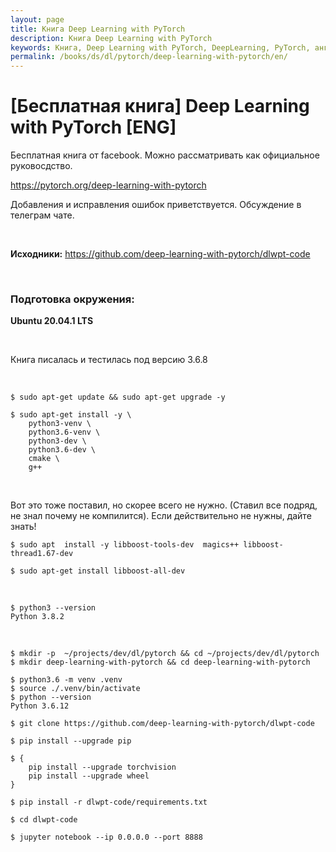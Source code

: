 ```yaml
---
layout: page
title: Книга Deep Learning with PyTorch
description: Книга Deep Learning with PyTorch
keywords: Книга, Deep Learning with PyTorch, DeepLearning, PyTorch, английский язык, бесплатно
permalink: /books/ds/dl/pytorch/deep-learning-with-pytorch/en/
---
```


# [Бесплатная книга] Deep Learning with PyTorch [ENG]

Бесплатная книга от facebook. Можно рассматривать как официальное руковосдство.

https://pytorch.org/deep-learning-with-pytorch

Добавления и исправления ошибок приветствуется. Обсуждение в телеграм чате.

<br/>

**Исходники:**
https://github.com/deep-learning-with-pytorch/dlwpt-code

<!--

https://colab.research.google.com/notebooks/intro.ipynb

-->

<br/>

### Подготовка окружения:

**Ubuntu 20.04.1 LTS**

<br/>

Книга писалась и тестилась под версию 3.6.8

<br/>

    $ sudo apt-get update && sudo apt-get upgrade -y

    $ sudo apt-get install -y \
        python3-venv \
        python3.6-venv \
        python3-dev \
        python3.6-dev \
        cmake \
        g++

<br/>

Вот это тоже поставил, но скорее всего не нужно. (Ставил все подряд, не знал почему не компилится). Если действительно не нужны, дайте знать!

    $ sudo apt  install -y libboost-tools-dev  magics++ libboost-thread1.67-dev

    $ sudo apt-get install libboost-all-dev


<br/>

    $ python3 --version
    Python 3.8.2


<br/>

    $ mkdir -p  ~/projects/dev/dl/pytorch && cd ~/projects/dev/dl/pytorch
    $ mkdir deep-learning-with-pytorch && cd deep-learning-with-pytorch

    $ python3.6 -m venv .venv
    $ source ./.venv/bin/activate
    $ python --version
    Python 3.6.12

    $ git clone https://github.com/deep-learning-with-pytorch/dlwpt-code

    $ pip install --upgrade pip


```
$ {
    pip install --upgrade torchvision
    pip install --upgrade wheel
}
```

    $ pip install -r dlwpt-code/requirements.txt

    $ cd dlwpt-code

    $ jupyter notebook --ip 0.0.0.0 --port 8888
